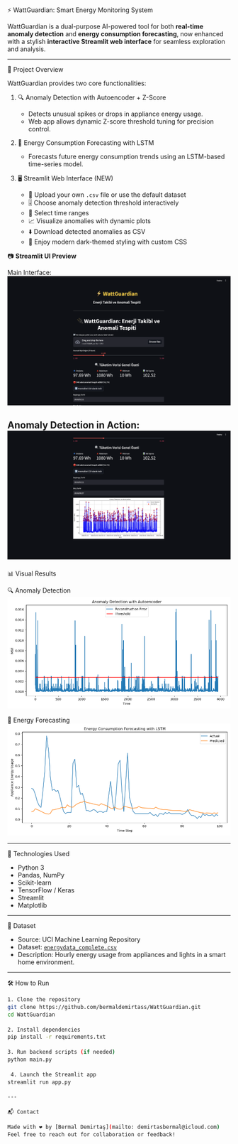 ⚡️ WattGuardian: Smart Energy Monitoring System

WattGuardian is a dual-purpose AI-powered tool for both **real-time anomaly detection** and **energy consumption forecasting**, now enhanced with a stylish **interactive Streamlit web interface** for seamless exploration and analysis.

---

🚀 Project Overview

WattGuardian provides two core functionalities:

1. 🔍 Anomaly Detection with Autoencoder + Z-Score
   - Detects unusual spikes or drops in appliance energy usage.
   - Web app allows dynamic Z-score threshold tuning for precision control.

2. 🔮 Energy Consumption Forecasting with LSTM
   - Forecasts future energy consumption trends using an LSTM-based time-series model.

3. 🖥️ Streamlit Web Interface (NEW)
   - 📁 Upload your own `.csv` file or use the default dataset
   - 🎚️ Choose anomaly detection threshold interactively
   - 📆 Select time ranges
   - 📈 Visualize anomalies with dynamic plots
   - ⬇️ Download detected anomalies as CSV
   - 🌙 Enjoy modern dark-themed styling with custom CSS

 📷 **Streamlit UI Preview**

Main Interface:
![Overview](streamlit_overview.png)

Anomaly Detection in Action:
![Anomalies](streamlit_anomalies.png)
---

 📊 Visual Results

 🔍 Anomaly Detection  
![anomaly](anomaly_detection_plot.png)

🔮 Energy Forecasting  
![forecasting](forecasting_plot.png)

---

🧠 Technologies Used

- Python 3
- Pandas, NumPy
- Scikit-learn
- TensorFlow / Keras
- Streamlit
- Matplotlib

---

📁 Dataset

- Source: UCI Machine Learning Repository  
- Dataset: [`energydata_complete.csv`](https://archive.ics.uci.edu/ml/machine-learning-databases/00374/energydata_complete.csv)  
- Description: Hourly energy usage from appliances and lights in a smart home environment.

---

🛠️ How to Run

```bash
1. Clone the repository
git clone https://github.com/bermaldemirtass/WattGuardian.git
cd WattGuardian

2. Install dependencies
pip install -r requirements.txt

3. Run backend scripts (if needed)
python main.py

 4. Launch the Streamlit app
streamlit run app.py

---

📬 Contact

Made with ❤️ by [Bermal Demirtaş](mailto: demirtasbermal@icloud.com)  
Feel free to reach out for collaboration or feedback!

